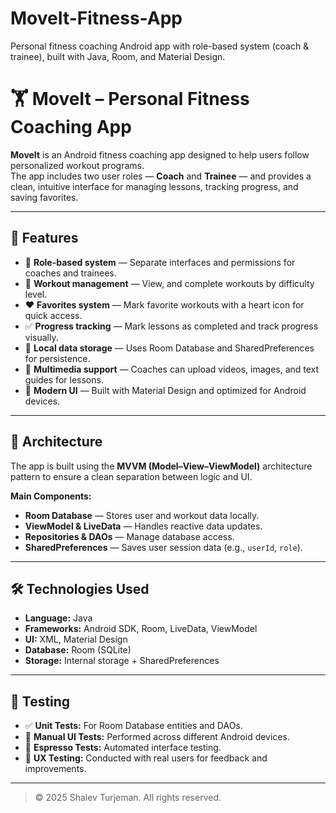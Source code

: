 # MoveIt-Fitness-App
Personal fitness coaching Android app with role-based system (coach &amp; trainee), built with Java, Room, and Material Design.

# 🏋️ MoveIt – Personal Fitness Coaching App

**MoveIt** is an Android fitness coaching app designed to help users follow personalized workout programs.  
The app includes two user roles — **Coach** and **Trainee** — and provides a clean, intuitive interface for managing lessons, tracking progress, and saving favorites.

---

## 🚀 Features

- 👥 **Role-based system** — Separate interfaces and permissions for coaches and trainees.  
- 💪 **Workout management** — View, and complete workouts by difficulty level.  
- ❤️ **Favorites system** — Mark favorite workouts with a heart icon for quick access.  
- ✅ **Progress tracking** — Mark lessons as completed and track progress visually.  
- 💾 **Local data storage** — Uses Room Database and SharedPreferences for persistence.  
- 🎥 **Multimedia support** — Coaches can upload videos, images, and text guides for lessons.  
- 📱 **Modern UI** — Built with Material Design and optimized for Android devices.

---

## 🧩 Architecture

The app is built using the **MVVM (Model–View–ViewModel)** architecture pattern to ensure a clean separation between logic and UI.

**Main Components:**
- **Room Database** — Stores user and workout data locally.  
- **ViewModel & LiveData** — Handles reactive data updates.  
- **Repositories & DAOs** — Manage database access.  
- **SharedPreferences** — Saves user session data (e.g., `userId`, `role`).

---

## 🛠️ Technologies Used

- **Language:** Java  
- **Frameworks:** Android SDK, Room, LiveData, ViewModel  
- **UI:** XML, Material Design  
- **Database:** Room (SQLite)  
- **Storage:** Internal storage + SharedPreferences  

---

## 🧪 Testing

- ✅ **Unit Tests:** For Room Database entities and DAOs.  
- 🧍 **Manual UI Tests:** Performed across different Android devices.  
- 🤖 **Espresso Tests:** Automated interface testing.  
- 💬 **UX Testing:** Conducted with real users for feedback and improvements. 

---

> © 2025 Shalev Turjeman. All rights reserved.
